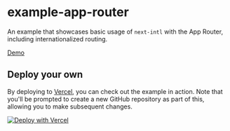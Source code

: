 # example-app-router

An example that showcases basic usage of `next-intl` with the App Router, including internationalized routing.

[Demo](https://next-intl-example-app-router.vercel.app/)

## Deploy your own

By deploying to [Vercel](https://vercel.com), you can check out the example in action. Note that you'll be prompted to
create a new GitHub repository as part of this, allowing you to make subsequent changes.

[![Deploy with Vercel](https://vercel.com/button)](https://vercel.com/new/clone?repository-url=https://github.com/amannn/next-intl/tree/main/examples/example-app-router)
